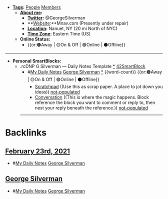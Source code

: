 - **[Tags](<Tags.md>):** [People](<People.md>) [Members](<Members.md>)
    - **[About me](<About me.md>):**
        - **[Twitter](<Twitter.md>):** @GeorgeSilverman
        - **[Website](<Website.md>):**Mnav.com (Presently under repair)
        - **[Location](<Location.md>):** Nanuet, NY (20 mi North of NYC)
        - **[Time Zone](<Time Zone.md>):** Eastern Time (US)
    - **Online Status:**  
        - {{or:🟠Away | 🟡On & Off | 🟢Online | ⚫️Offline}}
- ---
- **Personal SmartBlocks:**
    - .rcDNP G Silverman — Daily Notes Template [*]([gs](<gs.md>)) [42SmartBlock](<42SmartBlock.md>)
        - #[My Daily Notes](<My Daily Notes.md>) [George Silverman](<George Silverman.md>) [*]([gs](<gs.md>)) {{word-count}}  {{or:🟠Away | 🟡On & Off | 🟢Online | ⚫️Offline}}
            - [Scratchpad](<Scratchpad.md>) ((Use this as scrap paper. A place to jot down you ideas)) [not-populated](<not-populated.md>)
            - [Conversation](<Conversation.md>) ((This is where the magic happens. Block reference the block you want to comment or reply to, then nest your reply beneath the reference.)) [not-populated](<not-populated.md>)
        - ---

# Backlinks
## [February 23rd, 2021](<February 23rd, 2021.md>)
- #[My Daily Notes](<My Daily Notes.md>) [George Silverman](<George Silverman.md>)

## [George Silverman](<George Silverman.md>)
- #[My Daily Notes](<My Daily Notes.md>) [George Silverman](<George Silverman.md>)

